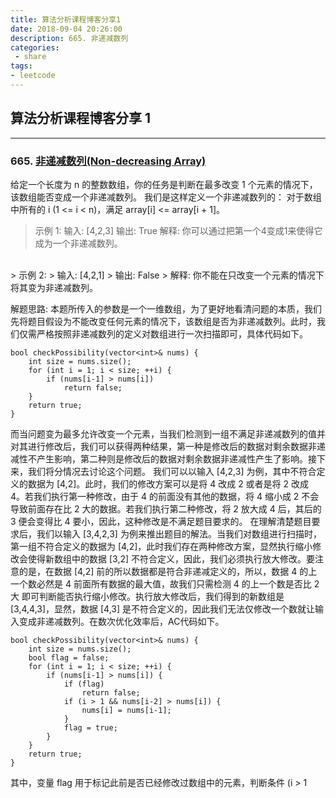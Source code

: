 ```yaml
---
title: 算法分析课程博客分享1
date: 2018-09-04 20:26:00
description: 665. 非递减数列
categories:
 - share
tags: 
- leetcode
---
```


## 算法分析课程博客分享&nbsp;1

----------

### 665. [非递减数列(Non-decreasing Array)](https://leetcode-cn.com/problems/non-decreasing-array/description/)

给定一个长度为 n 的整数数组，你的任务是判断在最多改变 1 个元素的情况下，该数组能否变成一个非递减数列。
我们是这样定义一个非递减数列的： 对于数组中所有的 i (1 <= i < n)，满足 array[i] <= array[i + 1]。
> 示例 1:
> 输入: [4,2,3]
> 输出: True
> 解释: 你可以通过把第一个4变成1来使得它成为一个非递减数列。

<br />
> 示例 2:
> 输入: [4,2,1]
> 输出: False
> 解释: 你不能在只改变一个元素的情况下将其变为非递减数列。

解题思路:
本题所传入的参数是一个一维数组，为了更好地看清问题的本质，我们先将题目假设为不能改变任何元素的情况下，该数组是否为非递减数列。此时，我们仅需严格按照非递减数列的定义对数组进行一次扫描即可，具体代码如下。
```
bool checkPossibility(vector<int>& nums) {
    int size = nums.size();
    for (int i = 1; i < size; ++i) {
        if (nums[i-1] > nums[i])
            return false;
    }
    return true;
}
```
而当问题变为最多允许改变一个元素，当我们检测到一组不满足非递减数列的值并对其进行修改后，我们可以获得两种结果，第一种是修改后的数据对剩余数据非递减性不产生影响，第二种则是修改后的数据对剩余数据非递减性产生了影响。接下来，我们将分情况去讨论这个问题。
我们可以以输入 [4,2,3] 为例，其中不符合定义的数据为 [4,2]。此时，我们的修改方案可以是将 4 改成 2 或者是将 2 改成 4。若我们执行第一种修改，由于 4 的前面没有其他的数据，将 4 缩小成 2 不会导致前面存在比 2 大的数据。若我们执行第二种修改，将 2 放大成 4 后，其后的 3 便会变得比 4 要小，因此，这种修改是不满足题目要求的。
在理解清楚题目要求后，我们以输入 [3,4,2,3] 为例来推出题目的解法。当我们对数组进行扫描时，第一组不符合定义的数据为 [4,2]，此时我们存在两种修改方案，显然执行缩小修改会使得新数组中的数据 [3,2] 不符合定义，因此，我们必须执行放大修改。要注意的是，在数据 [4,2] 前的所以数据都是符合非递减定义的，所以，数据 4 的上一个数必然是 4 前面所有数据的最大值，故我们只需检测 4 的上一个数是否比 2 大 即可判断能否执行缩小修改。执行放大修改后，我们得到的新数组是 [3,4,4,3]，显然，数据 [4,3] 是不符合定义的，因此我们无法仅修改一个数就让输入变成非递减数列。在数次优化效率后，AC代码如下。
```
bool checkPossibility(vector<int>& nums) {
    int size = nums.size();
    bool flag = false;
    for (int i = 1; i < size; ++i) {
        if (nums[i-1] > nums[i]) {
            if (flag)
                return false;
            if (i > 1 && nums[i-2] > nums[i]) {
                nums[i] = nums[i-1];
            }
            flag = true;
        }
    }
    return true;
}
```
其中，变量 flag 用于标记此前是否已经修改过数组中的元素，判断条件 (i > 1